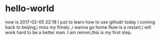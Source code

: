 # hello-world
now is 2017-02-05 22:18 
I just to learn how to use github!
today i coming back to beijing,i miss my fimaly ,i wanna go home
Now is a restart,i will work hard to be a better man.
I am renren,this is my first step.
